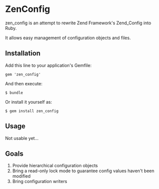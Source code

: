 # ZenConfig

zen_config is an attempt to rewrite Zend Framework's Zend_Config into Ruby.

It allows easy management of configuration objects and files.

## Installation

Add this line to your application's Gemfile:

    gem 'zen_config'

And then execute:

    $ bundle

Or install it yourself as:

    $ gem install zen_config

## Usage

Not usable yet...

## Goals

1. Provide hierarchical configuration objects
2. Bring a read-only lock mode to guarantee config values haven't been modified
3. Bring configuration writers